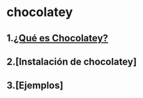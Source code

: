# chocolatey  
## 1.[¿Qué es Chocolatey?](https://github.com/anamontejo95/chocolatey/blob/main/paginas/quees.md)
## 2.[Instalación de chocolatey]  
## 3.[Ejemplos]
